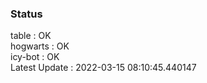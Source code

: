 ### Status


table : OK  
hogwarts : OK  
icy-bot : OK  
Latest Update : 2022-03-15 08:10:45.440147

